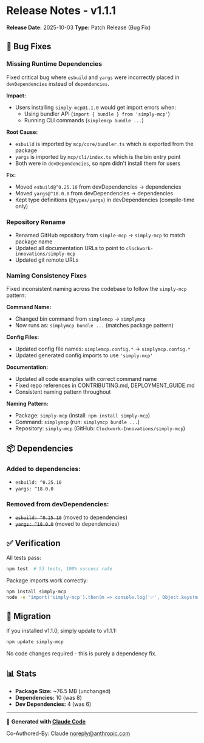 # Release Notes - v1.1.1

**Release Date:** 2025-10-03
**Type:** Patch Release (Bug Fix)

## 🐛 Bug Fixes

### Missing Runtime Dependencies

Fixed critical bug where `esbuild` and `yargs` were incorrectly placed in `devDependencies` instead of `dependencies`.

**Impact:**
- Users installing `simply-mcp@1.1.0` would get import errors when:
  - Using bundler API (`import { bundle } from 'simply-mcp'`)
  - Running CLI commands (`simplemcp bundle ...`)

**Root Cause:**
- `esbuild` is imported by `mcp/core/bundler.ts` which is exported from the package
- `yargs` is imported by `mcp/cli/index.ts` which is the bin entry point
- Both were in `devDependencies`, so npm didn't install them for users

**Fix:**
- Moved `esbuild@^0.25.10` from devDependencies → dependencies
- Moved `yargs@^18.0.0` from devDependencies → dependencies
- Kept type definitions (`@types/yargs`) in devDependencies (compile-time only)

### Repository Rename

- Renamed GitHub repository from `simple-mcp` → `simply-mcp` to match package name
- Updated all documentation URLs to point to `clockwork-innovations/simply-mcp`
- Updated git remote URLs

### Naming Consistency Fixes

Fixed inconsistent naming across the codebase to follow the `simply-mcp` pattern:

**Command Name:**
- Changed bin command from `simplemcp` → `simplymcp`
- Now runs as: `simplymcp bundle ...` (matches package pattern)

**Config Files:**
- Updated config file names: `simplemcp.config.*` → `simplymcp.config.*`
- Updated generated config imports to use `'simply-mcp'`

**Documentation:**
- Updated all code examples with correct command name
- Fixed repo references in CONTRIBUTING.md, DEPLOYMENT_GUIDE.md
- Consistent naming pattern throughout

**Naming Pattern:**
- Package: `simply-mcp` (install: `npm install simply-mcp`)
- Command: `simplymcp` (run: `simplymcp bundle ...`)
- Repository: `simply-mcp` (GitHub: `Clockwork-Innovations/simply-mcp`)

## 📦 Dependencies

### Added to dependencies:
- `esbuild: ^0.25.10`
- `yargs: ^18.0.0`

### Removed from devDependencies:
- ~~`esbuild: ^0.25.10`~~ (moved to dependencies)
- ~~`yargs: ^18.0.0`~~ (moved to dependencies)

## ✅ Verification

All tests pass:
```bash
npm test  # 53 tests, 100% success rate
```

Package imports work correctly:
```bash
npm install simply-mcp
node -e "import('simply-mcp').then(m => console.log('✅', Object.keys(m)))"
```

## 🔄 Migration

If you installed v1.1.0, simply update to v1.1.1:

```bash
npm update simply-mcp
```

No code changes required - this is purely a dependency fix.

## 📊 Stats

- **Package Size:** ~76.5 MB (unchanged)
- **Dependencies:** 10 (was 8)
- **Dev Dependencies:** 4 (was 6)

---

🎉 **Generated with [Claude Code](https://claude.com/claude-code)**

Co-Authored-By: Claude <noreply@anthropic.com>
